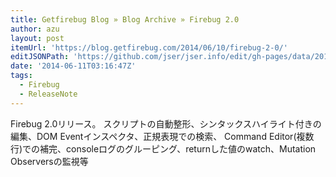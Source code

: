 ```yaml
---
title: Getfirebug Blog » Blog Archive » Firebug 2.0
author: azu
layout: post
itemUrl: 'https://blog.getfirebug.com/2014/06/10/firebug-2-0/'
editJSONPath: 'https://github.com/jser/jser.info/edit/gh-pages/data/2014/06/index.json'
date: '2014-06-11T03:16:47Z'
tags:
  - Firebug
  - ReleaseNote
---
```

Firebug 2.0リリース。
スクリプトの自動整形、シンタックスハイライト付きの編集、DOM Eventインスペクタ、正規表現での検索、 Command Editor(複数行)での補完、consoleログのグルーピング、returnした値のwatch、Mutation Observersの監視等
